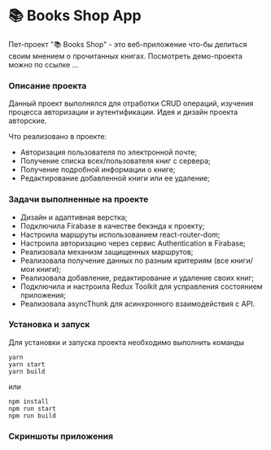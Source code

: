 # 📚 Books Shop App

Пет-проект "📚 Books Shop" - это веб-приложение что-бы делиться своим мнением о прочитанных книгах. Посмотреть демо-проекта можно по ссылке ...

### Описание проекта

Данный проект выполнялся для отработки CRUD операций, изучения процесса авторизации и аутентификации. Идея и дизайн проекта авторские. 

Что реализовано в проекте:
- Авторизация пользователя по электронной почте;
- Получение списка всех/пользователя книг с сервера;
- Получение подробной информации о книге;
- Редактирование добавленной книги или ее удаление;
 
### Задачи выполненные на проекте

- Дизайн и адаптивная верстка;
- Подключила Firabase в качестве бекэнда к проекту;
- Настроила маршруты использованием react-router-dom;
- Настроила авторизацию через сервис Authentication в Firabase;
- Реализовала механизм защищенных маршрутов;
- Реализовала получение данных по разным критериям (все книги/ мои книги);
- Реализовала добавление, редактирование и удаление своих книг;
- Подключила и настроила Redux Toolkit для усправления состоянием приложения;
- Реализовала asyncThunk для асинхронного взаимодействия с API.

### Установка и запуск
Для установки и запуска проекта необходимо выполнить команды

```
yarn 
yarn start 
yarn build
```

или

```
npm install 
npm run start 
npm run build
```

### Скриншоты приложения